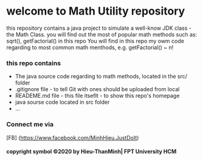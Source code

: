 # welcome to Math Utility repository
this repository contains a java project to simulate a well-know JDK class - the Math Class. you will find out the most of popular math methods such as: sqrt(),  getFactorial() in this repo
You will find in this repo my owm code 
regarding to most common math menthods, e.g.
getFactorial() ~ n!

### this repo contains 
* The java source code regarding to math methods, located in the src/ folder
* .gitignore file - to tell Git with ones should be uploaded from local
* READEME.md file - this file itseflt - to show this repo's homepage 
* java sourse code located in src folder
* ...
### Connect me via
[FB] (https://www.facebook.com/MinhHieu.JustDoIt)
#### copyright symbol ©2020 by Hieu-ThanMinh| FPT University HCM